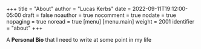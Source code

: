 +++
title = "About"
author = "Lucas Kerbs"
date = 2022-09-11T19:12:00-05:00
draft = false
noauthor = true
nocomment = true
nodate = true
nopaging = true
noread = true
[menu]
  [menu.main]
    weight = 2001
    identifier = "about"
+++

A **Personal Bio** that I need to write at some point in my life
